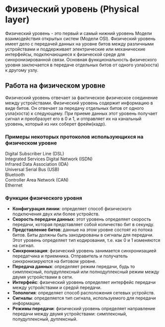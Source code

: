 # Физический уровень (Physical layer)

Физический уровень - это первый и самый нижний уровень Модели взаимодействия открытых систем (Модели OSI). Физический уровень имеет дело с передачей данных на уровне битов между различными устройствами и поддерживает электрические или механические интерфейсы, подключающиеся к физической среде для синхронизированной связи. Основная функциональность физического уровня заключается в передаче отдельных битов от одного узла(хоста) к другому узлу.

## Работа на физическом уровне

Физический уровень отвечает за фактическое физическое соединение между устройствами. Физический уровень содержит информацию в виде битов. Он отвечает за передачу отдельных битов от одного узла(хоста) к следующему. При приеме данных этот уровень получает сигнал и преобразует его в 0 и 1, и отправляет их на канальный уровень, который из них соберет фрейм(кадр).

### Примеры некоторых протоколов использующихся на физическом уровне

Digital Subscriber Line (DSL)  
Integrated Services Digital Network (ISDN)  
Infrared Data Association (IDA)  
Universal Serial Bus (USB)  
Bluetooth  
Controller Area Network (CAN)  
Ethernet

### Функции физического уровня

- **Конфигурация линии**: определяет способ физического подключения двух или более устройств.  
- **Скорость передачи данных**: этот уровень определяет скорость передачи, которая представляет собой количество бит в секунду.  
- **Представление битов**: данные на этом уровне состоят из потока битов. Биты должны быть закодированы в сигналы для передачи. Этот уровень определяет тип кодирования, т.е. как 0 и 1 изменяются на сигнал.  
- **Синхронизация**: физический уровень занимается синхронизацией передатчика и приемника. Отправитель и получатель синхронизируются на битовом уровне.  
- **Передача данных**: определяет режим передачи, будь то симплексный, полудуплексный или полнодуплексный режим между двумя устройствами в сети.  
- **Интерфейс**: физический уровень определяет интерфейс передачи между устройствами и средой передачи.  
- **Топология**: определяет способ расположения сетевых устройств.  
- **Сигналы**: определяется тип сигнала, используемого для передачи информации.  
- **Режимы передачи**: физический уровень определяет направление передачи между двумя устройствами: симплексный, полудуплексный, дуплексный.